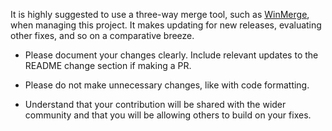 It is highly suggested to use a three-way merge tool, such as [WinMerge](https://winmerge.org/), when managing this project. It makes updating for new releases, evaluating other fixes, and so on a comparative breeze.

* Please document your changes clearly. Include relevant updates to the README change section if making a PR.

* Please do not make unnecessary changes, like with code formatting.

* Understand that your contribution will be shared with the wider community and that you will be allowing others to build on your fixes.
